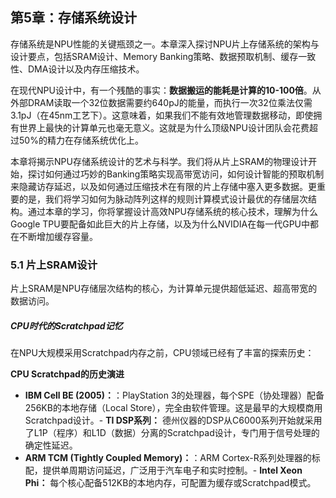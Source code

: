 ## 第5章：存储系统设计

存储系统是NPU性能的关键瓶颈之一。本章深入探讨NPU片上存储系统的架构与设计要点，包括SRAM设计、Memory Banking策略、数据预取机制、缓存一致性、DMA设计以及内存压缩技术。

在现代NPU设计中，有一个残酷的事实：**数据搬运的能耗是计算的10-100倍**。从外部DRAM读取一个32位数据需要约640pJ的能量，而执行一次32位乘法仅需3.1pJ（在45nm工艺下）。这意味着，如果我们不能有效地管理数据移动，即使拥有世界上最快的计算单元也毫无意义。这就是为什么顶级NPU设计团队会花费超过50%的精力在存储系统优化上。

本章将揭示NPU存储系统设计的艺术与科学。我们将从片上SRAM的物理设计开始，探讨如何通过巧妙的Banking策略实现高带宽访问，如何设计智能的预取机制来隐藏访存延迟，以及如何通过压缩技术在有限的片上存储中塞入更多数据。更重要的是，我们将学习如何为脉动阵列这样的规则计算模式设计最优的存储层次结构。通过本章的学习，你将掌握设计高效NPU存储系统的核心技术，理解为什么Google TPU要配备如此巨大的片上存储，以及为什么NVIDIA在每一代GPU中都在不断增加缓存容量。

### 5.1 片上SRAM设计

片上SRAM是NPU存储层次结构的核心，为计算单元提供超低延迟、超高带宽的数据访问。

##### CPU时代的Scratchpad记忆

在NPU大规模采用Scratchpad内存之前，CPU领域已经有了丰富的探索历史：

  **CPU Scratchpad的历史演进**
- **IBM Cell BE (2005)：**：PlayStation 3的处理器，每个SPE（协处理器）配备256KB的本地存储（Local Store），完全由软件管理。这是最早的大规模商用Scratchpad设计。- **TI DSP系列：** 德州仪器的DSP从C6000系列开始就采用了L1P（程序）和L1D（数据）分离的Scratchpad设计，专门用于信号处理的确定性延迟。
- **ARM TCM (Tightly Coupled Memory)：**：ARM Cortex-R系列处理器的标配，提供单周期访问延迟，广泛用于汽车电子和实时控制。- **Intel Xeon Phi：** 每个核心配备512KB的本地内存，可配置为缓存或Scratchpad模式。
